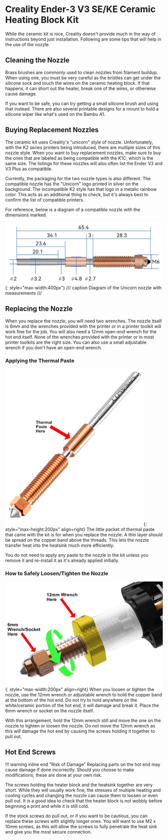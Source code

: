 # Creality Ender-3 V3 SE/KE Ceramic Heating Block Kit

While the ceramic kit is nice, Creality doesn't provide much in the way of instructions beyond just installation.
Following are some tips that will help in the use of the nozzle.  

## Cleaning the Nozzle

Brass brushes are commonly used to clean nozzles from filament buildup. When using one, you must be very careful as the
bristles can get under the silicone sock and touch the wires on the ceramic heating block. If that happens, it can short
out the heater, break one of the wires, or otherwise cause damage.

If you want to be safe, you can try getting a small silicone brush and using that instead. There are also several
printable designs for a mount to hold a silicone wiper like what's used on the Bambu A1.

## Buying Replacement Nozzles

The ceramic kit uses Creality's "unicorn" style of nozzle. Unfortunately, with the K2 series printers being introduced,
there are multiple sizes of this nozzle style. When you want to buy replacement nozzles, make sure to buy the ones that
are labeled as being compatible with the K1C, which is the same size. The listings for these nozzles will also often
list the Ender V3 and V3 Plus as compatible.

Currently, the packaging for the two nozzle types is also different. The compatible nozzle has the "Unicorn" logo
printed in silver on the background. The incompatible K2 style has that logo in a metalic rainbow color. This acts as an
additional thing to check, but it's always best to confirm the list of compatible printers.

For reference, below is a diagram of a compatible nozzle with the dimensions marked.

![diagram of a Creality Unicorn nozzle showing the various dimensions of it](images/hot-end-nozzle-sizes.jpg){: style="max-width:400px"}
/// caption
Diagram of the Unicorn nozzle with measurements
///

## Replacing the Nozzle

When you replace the nozzle, you will need two wrenches. The nozzle itself is 6mm and the wrenches provided with the
printer or in a printer toolkit will work fine for the job. You will also need a 12mm open-end wrench for the hot end
itself. None of the wrenches provided with the printer or in most printer toolkits are the right size. You can also use
a small adjustable wrench if you don't have an open-end wrench.

### Applying the Thermal Paste

![illustration showing the location to apply thermal paste](images/hot-end-nozzle-paste.jpg){: style="max-height:200px" align=right}
The little packet of thermal paste that came with the kit is for when you replace the nozzle. A thin layer should be
spread on the copper band above the threads. This lets the nozzle transfer heat into the heatsink much more efficiently.

You do not need to apply any paste to the nozzle in the kit unless you remove it and re-install it as it's already
applied initially.

<div style="clear:both"></div>

### How to Safely Loosen/Tighten the Nozzle

![illustration showing where to brace the wrenches](images/hot-end-wrench-locations.jpg){: style="max-width:200px" align=right}
When you loosen or tighten the nozzle, use the 12mm wrench or adjustable wrench to hold the copper band at the bottom of
the hot end. Do not try to hold anywhere on the white/ceramic portion of the hot end, it will damage and break it. Place
the 6mm wrench or socket on the nozzle itself.

With this arrangement, hold the 12mm wrench still and move the one on the nozzle to tighten or loosen the nozzle. Do
_not_ move the 12mm wrench as this will damage the hot end by causing the screws holding it together to pull out.

## Hot End Screws

!!! warning inline end "Risk of Damage"
    Replacing parts on the hot end may cause damage if done incorrectly. Should you choose to make modifications, these
    are done at your own risk.

The screws holding the heater block and the heatsink together are very short. While they will usually work fine, the
stresses of multiple heating and cooling cycles and changing the nozzle can cause them to loosen or even pull out. It is
a good idea to check that the heater block is not wobbly before beginning a print and while it is still cold.

If the stock screws do pull out, or if you want to be cautious, you can replace these screws with slightly longer ones.
You will want to use M2 x 10mm screws, as this will allow the screws to fully penetrate the heat sink and give you the
most secure connection.
